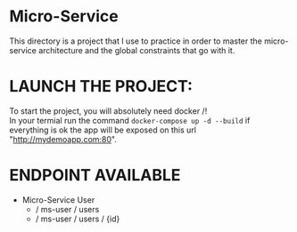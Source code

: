 # Micro-Service

This directory is a project that I use to practice in order to master the micro-service architecture and the global constraints that go with it.


# LAUNCH THE PROJECT:

To start the project, you will absolutely need docker /! \
In your termial run the command `docker-compose up -d --build`
if everything is ok the app will be exposed on this url "http://mydemoapp.com:80".

# ENDPOINT AVAILABLE

- Micro-Service User
   - / ms-user / users
   - / ms-user / users / {id}

